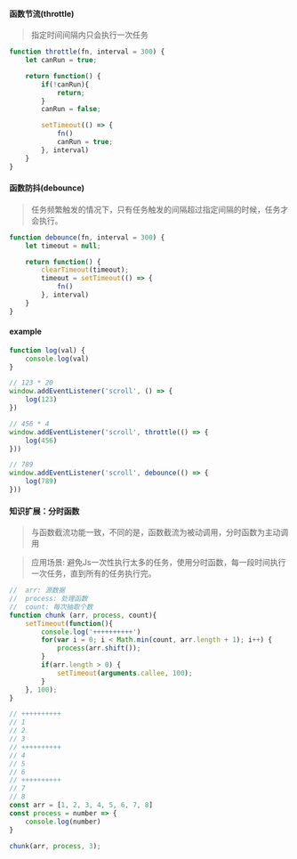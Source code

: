 #### 函数节流(throttle)
> 指定时间间隔内只会执行一次任务

```js
function throttle(fn, interval = 300) {
    let canRun = true;

    return function() {
        if(!canRun){
            return;
        }
        canRun = false;

        setTimeout(() => {
            fn()
            canRun = true;
        }, interval)
    }
}
```
#### 函数防抖(debounce)
> 任务频繁触发的情况下，只有任务触发的间隔超过指定间隔的时候，任务才会执行。

```js
function debounce(fn, interval = 300) {
    let timeout = null;

    return function() {
        clearTimeout(timeout);
        timeout = setTimeout(() => {
            fn()
        }, interval)
    }
}
```

#### example

```js
function log(val) {
    console.log(val)
}

// 123 * 20
window.addEventListener('scroll', () => {
    log(123)
})

// 456 * 4
window.addEventListener('scroll', throttle(() => {
    log(456)
}))

// 789
window.addEventListener('scroll', debounce(() => {
    log(789)
}))
```

#### 知识扩展：分时函数
> 与函数截流功能一致，不同的是，函数截流为被动调用，分时函数为主动调用

> 应用场景: 避免Js一次性执行太多的任务，使用分时函数，每一段时间执行一次任务，直到所有的任务执行完。

```js
//  arr: 源数据
//  process: 处理函数
//  count: 每次抽取个数
function chunk (arr, process, count){
    setTimeout(function(){
        console.log('++++++++++')
        for(var i = 0; i < Math.min(count, arr.length + 1); i++) {
            process(arr.shift());
        }
        if(arr.length > 0) {
            setTimeout(arguments.callee, 100);
        }
    }, 100);
}

// ++++++++++
// 1
// 2
// 3
// ++++++++++
// 4
// 5
// 6
// ++++++++++
// 7
// 8
const arr = [1, 2, 3, 4, 5, 6, 7, 8]
const process = number => {
    console.log(number)
}

chunk(arr, process, 3);
```

